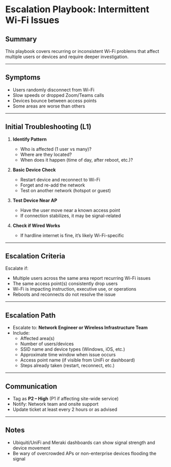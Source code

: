 # Escalation Playbook: Intermittent Wi-Fi Issues

## Summary
This playbook covers recurring or inconsistent Wi-Fi problems that affect multiple users or devices and require deeper investigation.

---

## Symptoms

- Users randomly disconnect from Wi-Fi
- Slow speeds or dropped Zoom/Teams calls
- Devices bounce between access points
- Some areas are worse than others

---

## Initial Troubleshooting (L1)

1. **Identify Pattern**
   - Who is affected (1 user vs many)?
   - Where are they located?
   - When does it happen (time of day, after reboot, etc.)?

2. **Basic Device Check**
   - Restart device and reconnect to Wi-Fi
   - Forget and re-add the network
   - Test on another network (hotspot or guest)

3. **Test Device Near AP**
   - Have the user move near a known access point
   - If connection stabilizes, it may be signal-related

4. **Check if Wired Works**
   - If hardline internet is fine, it’s likely Wi-Fi-specific

---

## Escalation Criteria

Escalate if:
- Multiple users across the same area report recurring Wi-Fi issues
- The same access point(s) consistently drop users
- Wi-Fi is impacting instruction, executive use, or operations
- Reboots and reconnects do not resolve the issue

---

## Escalation Path

- Escalate to: **Network Engineer or Wireless Infrastructure Team**
- Include:
  - Affected area(s)
  - Number of users/devices
  - SSID name and device types (Windows, iOS, etc.)
  - Approximate time window when issue occurs
  - Access point name (if visible from UniFi or dashboard)
  - Steps already taken (restart, reconnect, etc.)

---

## Communication

- Tag as **P2 – High** (P1 if affecting site-wide service)
- Notify: Network team and onsite support
- Update ticket at least every 2 hours or as advised

---

## Notes

- Ubiquiti/UniFi and Meraki dashboards can show signal strength and device movement
- Be wary of overcrowded APs or non-enterprise devices flooding the signal
